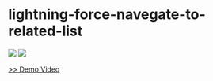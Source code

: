 # lightning-force-navegate-to-related-list
<img src="http://cdn-ak.f.st-hatena.com/images/fotolife/t/tyoshikawa1106/20150315/20150315182253.png" />

<img src="http://cdn-ak.f.st-hatena.com/images/fotolife/t/tyoshikawa1106/20150315/20150315182703.png" />

<a href="https://www.youtube.com/watch?v=k_wfRcg5Ono" target="_blank">>> Demo Video</a>
